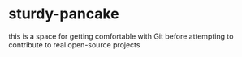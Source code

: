 # sturdy-pancake

this is a space for getting comfortable with Git before attempting to contribute to real open-source projects
